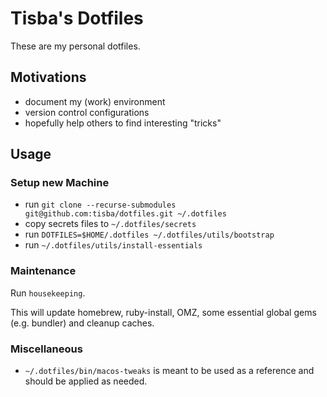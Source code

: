 # Tisba's Dotfiles

These are my personal dotfiles.

## Motivations

* document my (work) environment
* version control configurations
* hopefully help others to find interesting "tricks"

## Usage

### Setup new Machine

* run `git clone --recurse-submodules git@github.com:tisba/dotfiles.git ~/.dotfiles`
* copy secrets files to `~/.dotfiles/secrets`
* run `DOTFILES=$HOME/.dotfiles ~/.dotfiles/utils/bootstrap`
* run `~/.dotfiles/utils/install-essentials`

### Maintenance

Run `housekeeping`.

This will update homebrew, ruby-install, OMZ, some essential global gems (e.g. bundler) and cleanup caches.

### Miscellaneous

* `~/.dotfiles/bin/macos-tweaks` is meant to be used as a reference and should be applied as needed.
